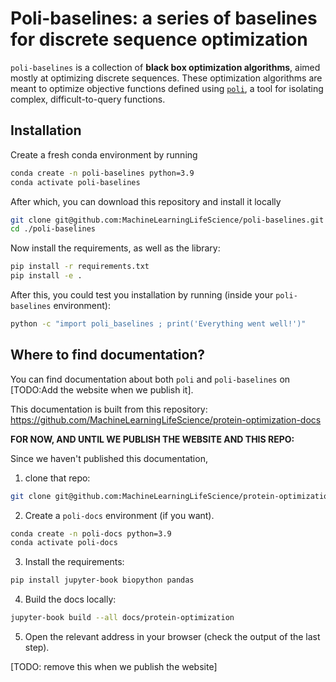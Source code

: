 # Poli-baselines: a series of baselines for discrete sequence optimization

`poli-baselines` is a collection of **black box optimization algorithms**, aimed mostly at optimizing discrete sequences. These optimization algorithms are meant to optimize objective functions defined using [`poli`](https://github.com/MachineLearningLifeScience/poli), a tool for isolating complex, difficult-to-query functions.

## Installation

Create a fresh conda environment by running

```bash
conda create -n poli-baselines python=3.9
conda activate poli-baselines
```

After which, you can download this repository and install it locally

```bash
git clone git@github.com:MachineLearningLifeScience/poli-baselines.git
cd ./poli-baselines
```

Now install the requirements, as well as the library:

```bash
pip install -r requirements.txt
pip install -e .
```

After this, you could test you installation by running (inside your `poli-baselines` environment):

```bash
python -c "import poli_baselines ; print('Everything went well!')"
```

## Where to find documentation?

You can find documentation about both `poli` and `poli-baselines` on [TODO:Add the website when we publish it].

This documentation is built from this repository: https://github.com/MachineLearningLifeScience/protein-optimization-docs

**FOR NOW, AND UNTIL WE PUBLISH THE WEBSITE AND THIS REPO:**

Since we haven't published this documentation,

1. clone that repo:

```bash
git clone git@github.com:MachineLearningLifeScience/protein-optimization-docs.git
```

2. Create a `poli-docs` environment (if you want).

```bash
conda create -n poli-docs python=3.9
conda activate poli-docs
```

3. Install the requirements:

```bash
pip install jupyter-book biopython pandas
```

4. Build the docs locally:

```bash
jupyter-book build --all docs/protein-optimization
```

5. Open the relevant address in your browser (check the output of the last step).

[TODO: remove this when we publish the website]

